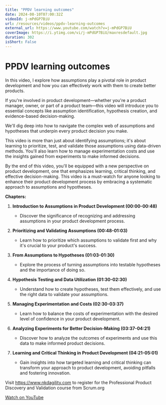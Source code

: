 ```yaml
---
title: "PPDV learning outcomes"
date: 2024-08-10T07:00:32Z
videoId: j-mPdGP7BiU
url: /resources/videos/ppdv-learning-outcomes
external_url: https://www.youtube.com/watch?v=j-mPdGP7BiU
coverImage: https://i.ytimg.com/vi/j-mPdGP7BiU/maxresdefault.jpg
duration: 302
isShort: False
---
```


# PPDV learning outcomes

In this video, I explore how assumptions play a pivotal role in product development and how you can effectively work with them to create better products. 

If you're involved in product development—whether you're a product manager, owner, or part of a product team—this video will introduce you to essential concepts like assumption identification, hypothesis creation, and evidence-based decision-making. 

We'll dig deep into how to navigate the complex web of assumptions and hypotheses that underpin every product decision you make.

This video is more than just about identifying assumptions; it's about learning to prioritize, test, and validate those assumptions using data-driven methods. You'll also learn how to manage experimentation costs and use the insights gained from experiments to make informed decisions. 

By the end of this video, you'll be equipped with a new perspective on product development, one that emphasizes learning, critical thinking, and effective decision-making. This video is a must-watch for anyone looking to enhance their product development process by embracing a systematic approach to assumptions and hypotheses.

**Chapters:**

1. **Introduction to Assumptions in Product Development (00:00-00:48)**
   - Discover the significance of recognizing and addressing assumptions in your product development process.

2. **Prioritizing and Validating Assumptions (00:48-01:03)**
   - Learn how to prioritize which assumptions to validate first and why it's crucial to your product's success.

3. **From Assumptions to Hypotheses (01:03-01:30)**
   - Explore the process of turning assumptions into testable hypotheses and the importance of doing so.

4. **Hypothesis Testing and Data Utilization (01:30-02:30)**
   - Understand how to create hypotheses, test them effectively, and use the right data to validate your assumptions.

5. **Managing Experimentation and Costs (02:30-03:37)**
   - Learn how to balance the costs of experimentation with the desired level of confidence in your product development.

6. **Analyzing Experiments for Better Decision-Making (03:37-04:21)**
   - Discover how to analyze the outcomes of experiments and use this data to make informed product decisions.

7. **Learning and Critical Thinking in Product Development (04:21-05:01)**
   - Gain insights into how targeted learning and critical thinking can transform your approach to product development, avoiding pitfalls and fostering innovation.

Visit https://www.nkdagility.com to register for the Professional Product Discovery and Validation course from Scrum.org

[Watch on YouTube](https://www.youtube.com/watch?v=j-mPdGP7BiU)
